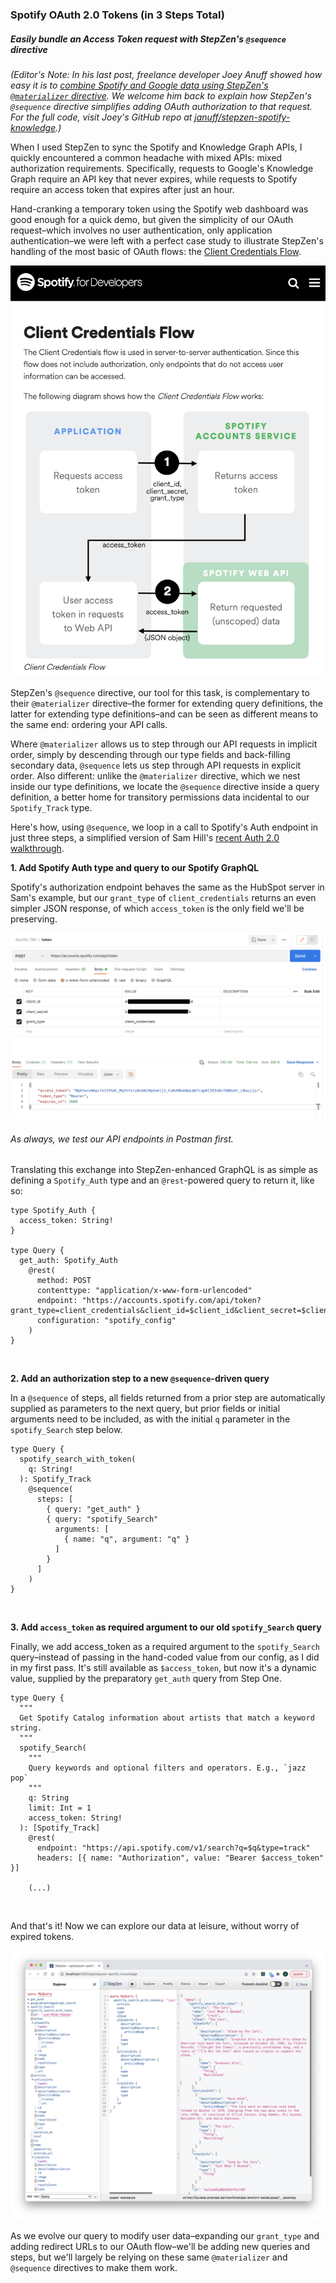 ### Spotify OAuth 2.0 Tokens (in 3 Steps Total) ###
##### _Easily bundle an Access Token request with StepZen's <code>@sequence</code> directive_ #####

_(Editor's Note: In his last post, freelance developer Joey Anuff showed how easy it is to [combine Spotify and Google data using StepZen's <code>@materializer</code> directive](https://stepzen.com/blog/new-workflowf-for-api-mash-ups-postman-stepzen-youtube-data-api). We welcome him back to explain how StepZen's <code>@sequence</code> directive simplifies adding OAuth authorization to that request. For the full code, visit Joey's GitHub repo at [januff/stepzen-spotify-knowledge](https://github.com/januff/stepzen-spotify-knowledge).)_

When I used StepZen to sync the Spotify and Knowledge Graph APIs, I quickly encountered a common headache with mixed APIs: mixed authorization requirements. Specifically, requests to Google's Knowledge Graph require an API key that never expires, while requests to Spotify require an access token that expires after just an hour.

Hand-cranking a temporary token using the Spotify web dashboard was good enough for a quick demo, but given the simplicity of our OAuth request–which involves no user authentication, only application authentication–we were left with a perfect case study to illustrate StepZen's handling of the most basic of OAuth flows: the [Client Credentials Flow](https://developer.spotify.com/documentation/general/guides/authorization/client-credentials/).

<p align="center">
  <img src="././images/clientcredentialsflow.png"/>
</p>

StepZen's <code>@sequence</code> directive, our tool for this task, is complementary to their <code>@materializer</code> directive–the former for extending query definitions, the latter for extending type definitions–and can be seen as different means to the same end: ordering your API calls.

Where <code>@materializer</code> allows us to step through our API requests in implicit order, simply by descending through our type fields and back-filling secondary data, <code>@sequence</code> lets us step through API requests in explicit order. Also different: unlike the <code>@materializer</code> directive, which we nest inside our type definitions, we locate the <code>@sequence</code> directive inside a query definition, a better home for transitory permissions data incidental to our <code>Spotify_Track</code> type.

Here's how, using <code>@sequence</code>, we loop in a call to Spotify's Auth endpoint in just three steps, a simplified version of Sam Hill's [recent Auth 2.0 walkthrough](https://stepzen.com/blog/sequence-oauth).


**1. Add Spotify Auth type and query to our Spotify GraphQL**

Spotify's authorization endpoint behaves the same as the HubSpot server in Sam's example, but our <code>grant_type</code> of <code>client_credentials</code> returns an even simpler JSON response, of which <code>access_token</code> is the only field we'll be preserving. 

<p align="center">
  <img src="././images/spotifytoken.png"/>
</p>

###### As always, we test our API endpoints in Postman first. ######

Translating this exchange into StepZen-enhanced GraphQL is as simple as defining a <code>Spotify_Auth</code> type and an <code>@rest</code>-powered query to return it, like so:


```
type Spotify_Auth {
  access_token: String!
}

type Query {
  get_auth: Spotify_Auth
    @rest(
      method: POST
      contenttype: "application/x-www-form-urlencoded"
      endpoint: "https://accounts.spotify.com/api/token?grant_type=client_credentials&client_id=$client_id&client_secret=$client_secret"
      configuration: "spotify_config"
    )
}
```

<br/>

**2. Add an authorization step to a new <code>@sequence</code>-driven query**

In a <code>@sequence</code> of steps, all fields returned from a prior step are automatically supplied as parameters to the next query, but prior fields or initial arguments need to be included, as with the initial <code>q</code> parameter in the <code>spotify_Search</code> step below.

```
type Query {
  spotify_search_with_token(
    q: String!
  ): Spotify_Track
    @sequence(
      steps: [
        { query: "get_auth" }
        { query: "spotify_Search"
          arguments: [
            { name: "q", argument: "q" }
          ]
        }        
      ]
    )
}
```

<br/>

**3. Add <code>access_token</code> as required argument to our old <code>spotify_Search</code> query**

Finally, we add access_token as a required argument to the <code>spotify_Search</code> query–instead of passing in the hand-coded value from our config, as I did in my first pass. It's still available as <code>$access_token</code>, but now it's a dynamic value, supplied by the preparatory <code>get_auth</code> query from Step One.

```
type Query {
  """
  Get Spotify Catalog information about artists that match a keyword string.
  """
  spotify_Search(
    """
    Query keywords and optional filters and operators. E.g., `jazz pop`
    """
    q: String
    limit: Int = 1
    access_token: String!
  ): [Spotify_Track]
    @rest(
      endpoint: "https://api.spotify.com/v1/search?q=$q&type=track"
      headers: [{ name: "Authorization", value: "Bearer $access_token" }]

    (...)
```

<br/>

And that's it! Now we can explore our data at leisure, without worry of expired tokens.

<p align="center">
  <img src="././images/spotifywithtoken.png"/>
</p>

As we evolve our query to modify user data–expanding our <code>grant_type</code> and adding redirect URLs to our OAuth flow–we'll be adding new queries and steps, but we'll largely be relying on these same <code>@materializer</code> and <code>@sequence</code> directives to make them work.

